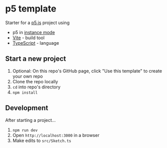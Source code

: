 # p5 template

Starter for a [p5.js](https://p5js.org/) project using

- p5 in [instance mode](https://p5js.org/examples/instance-mode-instantiation.html)
- [Vite](https://vitejs.dev/) - build tool
- [TypeScript](https://www.typescriptlang.org/) - language

## Start a new project

1. Optional: On this repo's GitHub page, click "Use this template" to create your own repo
2. Clone the repo locally
3. `cd` into repo's directory
4. `npm install`

## Development

After starting a project...

1. `npm run dev`
2. Open `http://localhost:3000` in a browser
3. Make edits to `src/Sketch.ts`
